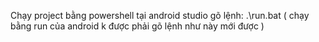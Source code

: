 Chạy project bằng powershell tại android studio gõ lệnh: .\run.bat ( chạy bằng run của android k được phải gõ lệnh như này mới được )
